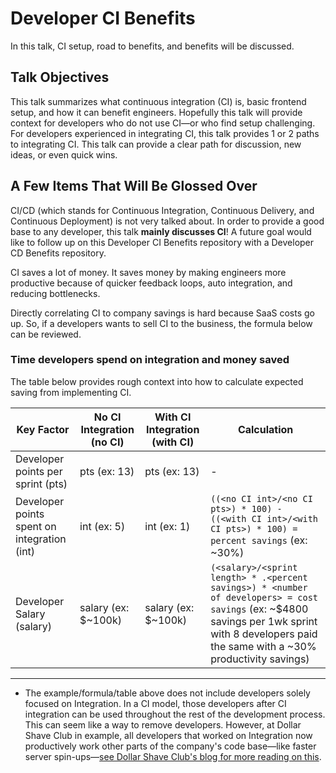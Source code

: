# Developer CI Benefits

In this talk, CI setup, road to benefits, and benefits will be discussed.

## Talk Objectives

This talk summarizes what continuous integration (CI) is, basic frontend setup, and how it can benefit engineers.
Hopefully this talk will provide context for developers who do not use CI—or who find setup challenging.
For developers experienced in integrating CI, this talk provides 1 or 2 paths to integrating CI. This talk can provide a clear path for discussion, new ideas, or even quick wins.

## A Few Items That Will Be Glossed Over

CI/CD (which stands for Continuous Integration, Continuous Delivery, and Continuous Deployment) is not very talked about. In order to provide a good base to any developer, this talk **mainly discusses CI**!
A future goal would like to follow up on this Developer CI Benefits repository with a Developer CD Benefits repository.

CI saves a lot of money. It saves money by making engineers more productive because of quicker feedback loops, auto integration, and reducing bottlenecks.

Directly correlating CI to company savings is hard because SaaS costs go up. So, if a developers wants to sell CI to the business, the formula below can be reviewed.

### Time developers spend on integration and money saved

The table below provides rough context into how to calculate expected saving from implementing CI.

| Key Factor | No CI Integration (no CI) | With CI Integration (with CI) | Calculation
|---|---|---|---|
| Developer points per sprint (pts) | pts (ex: 13)  | pts (ex: 13) | - |
| Developer points spent on integration  (int) | int (ex: 5) | int (ex: 1) |  `((<no CI int>/<no CI pts>) * 100) - ((<with CI int>/<with CI pts>) * 100) = percent savings` (ex: ~30%) |
| Developer Salary (salary) | salary (ex: $~100k) | salary (ex: $~100k) | `(<salary>/<sprint length> * .<percent savings>) * <number of developers> = cost savings` (ex: ~$4800 savings per 1wk sprint with 8 developers paid the same with a ~30% productivity savings) |

----

* The example/formula/table above does not include developers solely focused on Integration. In a CI model, those developers after CI integration can be used throughout the rest of the development process. This can seem like a way to remove developers. However, at Dollar Shave Club in example, all developers that worked on Integration now productively work other parts of the company's code base—like faster server spin-ups—[see Dollar Shave Club's blog for more reading on this](https://engineering.dollarshaveclub.com/).
